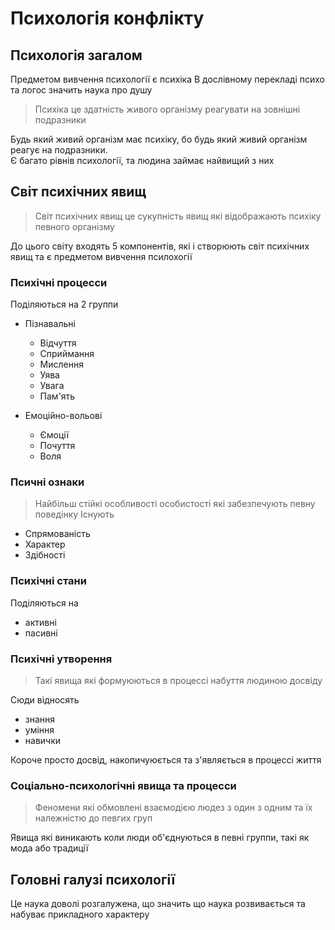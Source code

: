 # Психологія конфлікту

## Психологія загалом

Предметом вивчення психології є психіка
В дослівному перекладі психо та логос значить наука про душу

> Психіка це здатність живого організму реагувати на зовнішні подразники

Будь який живий організм має психіку, бо будь який живий організм реагує на подразники.  
Є багато рівнів психології, та людина займає найвищий з них

## Світ психічних явищ

> Світ психічних явищ це сукупність явищ які відображають психіку певного організму

До цього світу входять 5 компонентів, які і створюють світ психічних явищ та є предметом вивчення псилохогії

### Психічні процесси

Поділяються на 2 группи

- Пізнавальні
  - Відчуття
  - Сприймання
  - Мислення
  - Уява
  - Увага
  - Пам'ять

- Емоційно-вольові
  - Ємоції
  - Почуття
  - Воля

### Псичні ознаки

> Найбільш стійкі особливості особистості які забезпечують певну поведінку
Існують

- Спрямованість
- Характер
- Здібності

### Психічні стани

Поділяються на

- активні
- пасивні

### Психічні утворення

> Такі явища які формуюються в процессі набуття людиною досвіду

Сюди відносять

- знання
- уміння
- навички

Короче просто досвід, накопичуюється та з'являється в процессі життя

### Соціально-психологічні явища та процесси

> Феномени які обмовлені взаємодією людез з один з одним та їх належністю до певгих груп

Явища які виникають коли люди об'єднуються в певні группи, такі як мода або традиції

## Головні галузі психології

Це наука доволі розгалужена, що значить що наука розвивається та набуває прикладного характеру
